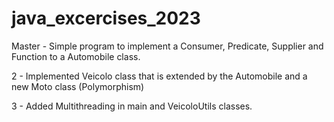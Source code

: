 # java_excercises_2023

Master - Simple program to implement a Consumer, Predicate, Supplier and Function to a Automobile class.

2 - Implemented Veicolo class that is extended by the Automobile and a new Moto class (Polymorphism)

3 - Added Multithreading in main and VeicoloUtils classes. 

